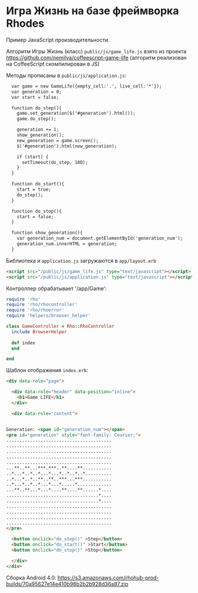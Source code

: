 Игра Жизнь на базе фреймворка Rhodes
====================================

Пример JavaScript производительности.

Алгоритм Игры Жизнь (класс) `public/js/game_life.js` взято из проекта
https://github.com/nemilya/coffeescript-game-life 
(алгоритм реализован на CoffeeScript скомпилирован в JS)

Методы прописаны в `public/js/application.js`:

```html
  var game = new GameLife({empty_cell:'.', live_cell:'*'});
  var generation = 0;
  var start = false;

  function do_step(){
    game.set_generation($('#generation').html());
    game.do_step();

    generation += 1;
    show_generation();
    new_generation = game.screen();
    $('#generation').html(new_generation);

    if (start) {
      setTimeout(do_step, 100);
    }
  }

  function do_start(){
    start = true;
    do_step();
  }

  function do_stop(){
    start = false;
  }

  function show_generation(){
    var generation_num = document.getElementById('generation_num');
    generation_num.innerHTML = generation;
  }
```


Библиотека и `application.js` загружаются в `app/layout.erb`

```html
<script src="/public/js/game_life.js" type="text/javascript"></script>
<script src="/public/js/application.js" type="text/javascript"></script>
```


Контроллер обрабатывает '/app/Game':

```ruby
require 'rho'
require 'rho/rhocontroller'
require 'rho/rhoerror'
require 'helpers/browser_helper'

class GameController < Rho::RhoController
  include BrowserHelper
  
  def index
  end

end
```

Шаблон отображения `index.erb`:

```html
<div data-role="page">

  <div data-role="header" data-position="inline">
    <h1>Game LIFE</h1>
  </div>

  <div data-role="content">


Generation: <span id="generation_num"></span>
<pre id="generation" style="font-family: Courier;">
........................................
........................................
........................................
........................................
........................................
...**..**...***.***..**....**...........
..*...*..*..*...*...*..*..*..*..........
..*...*..*..**..**..***...***...........
..*...*..*..*...*...*.....*.............
...**..**...*...*....**....**......*....
...................................*....
...................................*....
........................................
........................................
........................................
........................................
</pre>

  <button onclick="do_step()" >Step</button>
  <button onclick="do_start()" >Start</button>
  <button onclick="do_stop()" >Stop</button>

  </div>
</div>
```



Сборка Android 4.0:
https://s3.amazonaws.com/rhohub-prod-builds/70a95627e14e410b98b2b2b928d36a87.zip 